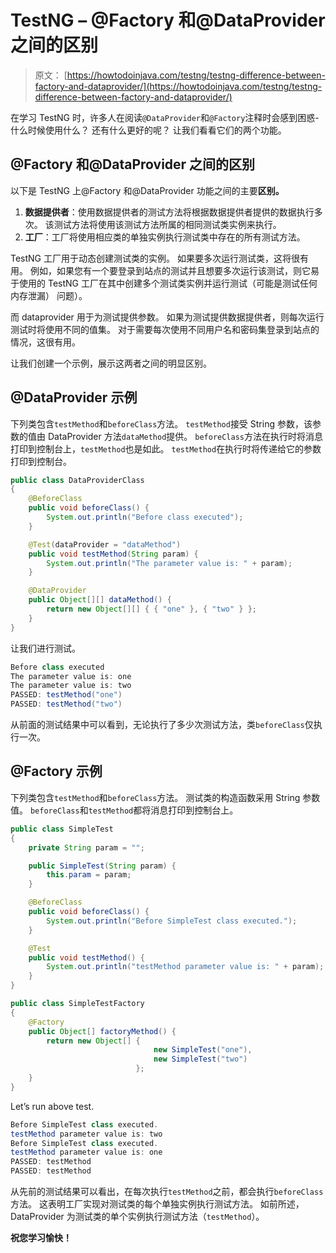 # TestNG – @Factory 和@DataProvider 之间的区别

> 原文： [https://howtodoinjava.com/testng/testng-difference-between-factory-and-dataprovider/](https://howtodoinjava.com/testng/testng-difference-between-factory-and-dataprovider/)

在学习 TestNG 时，许多人在阅读`@DataProvider`和`@Factory`注释时会感到困惑-什么时候使用什么？ 还有什么更好的呢？ 让我们看看它们的两个功能。

## @Factory 和@DataProvider 之间的区别

以下是 TestNG 上@Factory 和@DataProvider 功能之间的主要**区别。**

1.  **数据提供者**：使用数据提供者的测试方法将根据数据提供者提供的数据执行多次。 该测试方法将使用该测试方法所属的相同测试类实例来执行。
2.  **工厂**：工厂将使用相应类的单独实例执行测试类中存在的所有测试方法。

TestNG 工厂用于动态创建测试类的实例。 如果要多次运行测试类，这将很有用。 例如，如果您有一个要登录到站点的测试并且想要多次运行该测试，则它易于使用的 TestNG 工厂在其中创建多个测试类实例并运行测试（可能是测试任何内存泄漏） 问题）。

而 dataprovider 用于为测试提供参数。 如果为测试提供数据提供者，则每次运行测试时将使用不同的值集。 对于需要每次使用不同用户名和密码集登录到站点的情况，这很有用。

让我们创建一个示例，展示这两者之间的明显区别。

## @DataProvider 示例

下列类包含`testMethod`和`beforeClass`方法。 `testMethod`接受 String 参数，该参数的值由 DataProvider 方法`dataMethod`提供。 `beforeClass`方法在执行时将消息打印到控制台上，`testMethod`也是如此。 `testMethod`在执行时将传递给它的参数打印到控制台。

```java
public class DataProviderClass 
{
	@BeforeClass
	public void beforeClass() {
		System.out.println("Before class executed");
	}

	@Test(dataProvider = "dataMethod")
	public void testMethod(String param) {
		System.out.println("The parameter value is: " + param);
	}

	@DataProvider
	public Object[][] dataMethod() {
		return new Object[][] { { "one" }, { "two" } };
	}
}

```

让我们进行测试。

```java
Before class executed
The parameter value is: one
The parameter value is: two
PASSED: testMethod("one")
PASSED: testMethod("two")

```

从前面的测试结果中可以看到，无论执行了多少次测试方法，类`beforeClass`仅执行一次。

## @Factory 示例

下列类包含`testMethod`和`beforeClass`方法。 测试类的构造函数采用 String 参数值。 `beforeClass`和`testMethod`都将消息打印到控制台上。

```java
public class SimpleTest 
{
	private String param = "";

	public SimpleTest(String param) {
		this.param = param;
	}

	@BeforeClass
	public void beforeClass() {
		System.out.println("Before SimpleTest class executed.");
	}

	@Test
	public void testMethod() {
		System.out.println("testMethod parameter value is: " + param);
	}
}

public class SimpleTestFactory 
{
	@Factory
	public Object[] factoryMethod() {
		return new Object[] { 
								new SimpleTest("one"), 
								new SimpleTest("two") 
							};
	}
}

```

Let’s run above test.

```java
Before SimpleTest class executed.
testMethod parameter value is: two
Before SimpleTest class executed.
testMethod parameter value is: one
PASSED: testMethod
PASSED: testMethod

```

从先前的测试结果可以看出，在每次执行`testMethod`之前，都会执行`beforeClass`方法。 这表明工厂实现对测试类的每个单独实例执行测试方法。 如前所述，DataProvider 为测试类的单个实例执行测试方法（`testMethod`）。

**祝您学习愉快！**